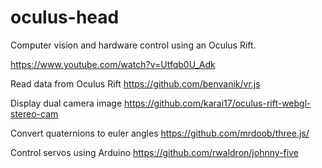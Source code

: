 oculus-head
===========

Computer vision and hardware control using an Oculus Rift.


https://www.youtube.com/watch?v=Utfqb0U_Adk


Read data from Oculus Rift
https://github.com/benvanik/vr.js

Display dual camera image
https://github.com/karai17/oculus-rift-webgl-stereo-cam

Convert quaternions to euler angles
https://github.com/mrdoob/three.js/

Control servos using Arduino
https://github.com/rwaldron/johnny-five